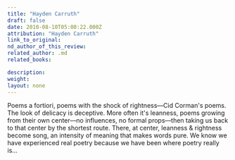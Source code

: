 ```yaml
---
title: "Hayden Carruth"
draft: false
date: 2010-08-10T05:00:22.000Z
attribution: "Hayden Carruth"
link_to_original:
nd_author_of_this_review:
related_author: .md
related_books:

description:
weight:
layout: none
---
```

Poems a fortiori, poems with the shock of rightness––Cid Corman's poems. The look of delicacy is deceptive. More often it's leanness, poems growing from their own center––no influences, no formal props––then taking us back to that center by the shortest route. There, at center, leanness & rightness become song, an intensity of meaning that makes words pure. We know we have experienced real poetry because we have been where poetry really is…

